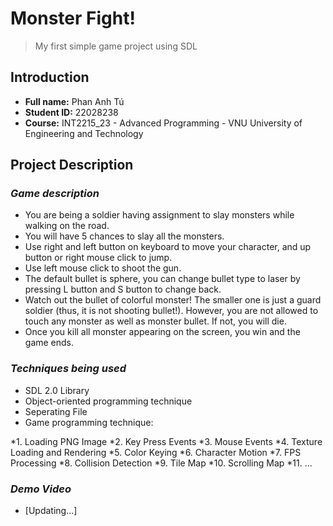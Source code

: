 # **Monster Fight!**
> My first simple game project using SDL

## Introduction
+ **Full name:**    Phan Anh Tú
+ **Student ID:**   22028238
+ **Course:**       INT2215_23 - Advanced Programming - VNU University of Engineering and Technology


## Project Description
### ***Game description***
+ You are being a soldier having assignment to slay monsters while walking on the road.
+ You will have 5 chances to slay all the monsters.
+ Use right and left button on keyboard to move your character, and up button or right mouse click to jump.
+ Use left mouse click to shoot the gun.
+ The default bullet is sphere, you can change bullet type to laser by pressing L button and S button to change back.
+ Watch out the bullet of colorful monster! The smaller one is just a guard soldier (thus, it is not shooting bullet!). However, you are not allowed to touch any monster as well as monster bullet. If not, you will die.
+ Once you kill all monster appearing on the screen, you win and the game ends.

### ***Techniques being used***
+ SDL 2.0 Library
+ Object-oriented programming technique
+ Seperating File
+ Game programming technique:

*1. Loading PNG Image
*2. Key Press Events
*3. Mouse Events
*4. Texture Loading and Rendering
*5. Color Keying
*6. Character Motion
*7. FPS Processing
*8. Collision Detection
*9. Tile Map
*10. Scrolling Map
*11. ...

### ***Demo Video***
+ [Updating...]
